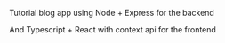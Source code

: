 Tutorial blog app using Node + Express for the backend 

And Typescript + React with context api for the frontend
